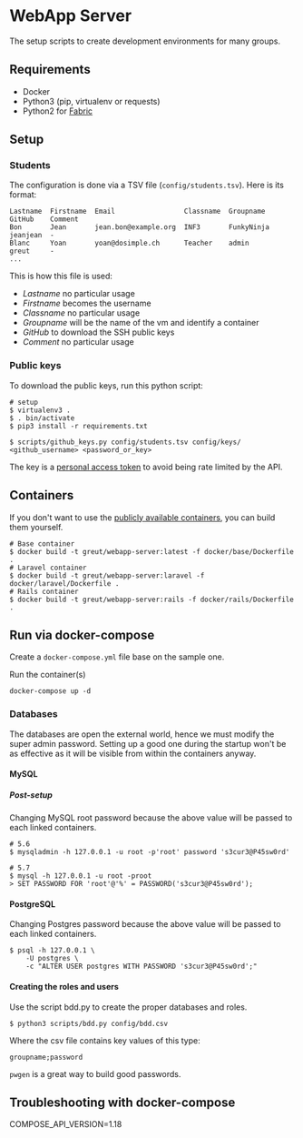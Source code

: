 # WebApp Server

The setup scripts to create development environments for many groups.

## Requirements

 * Docker
 * Python3 (pip, virtualenv or requests)
 * Python2 for [Fabric](http://docs.fabfile.org/)

## Setup

### Students

The configuration is done via a TSV file (`config/students.tsv`). Here is its
format:

```csv
Lastname  Firstname  Email                 Classname  Groupname   GitHub    Comment
Bon       Jean       jean.bon@example.org  INF3       FunkyNinja  jeanjean  -
Blanc     Yoan       yoan@dosimple.ch      Teacher    admin       greut     -
...
```

This is how this file is used:

* *Lastname* no particular usage
* *Firstname* becomes the username
* *Classname* no particular usage
* *Groupname* will be the name of the vm and identify a container
* *GitHub* to download the SSH public keys
* *Comment* no particular usage

### Public keys

To download the public keys, run this python script:

```shell
# setup
$ virtualenv3 .
$ . bin/activate
$ pip3 install -r requirements.txt

$ scripts/github_keys.py config/students.tsv config/keys/ <github_username> <password_or_key>
```

The key is a [personal access token](https://github.com/settings/tokens) to
avoid being rate limited by the API.

## Containers

If you don't want to use the [publicly available
containers](https://hub.docker.com/r/greut/webapp-server/), you can build
them yourself.

```
# Base container
$ docker build -t greut/webapp-server:latest -f docker/base/Dockerfile .
# Laravel container
$ docker build -t greut/webapp-server:laravel -f docker/laravel/Dockerfile .
# Rails container
$ docker build -t greut/webapp-server:rails -f docker/rails/Dockerfile .
```

## Run via docker-compose

Create a `docker-compose.yml` file base on the sample one.

Run the container(s)

```shell
docker-compose up -d
```

### Databases

The databases are open the external world, hence we must modify the super admin
password. Setting up a good one during the startup won't be as effective as it
will be visible from within the containers anyway.

#### MySQL

##### Post-setup

Changing MySQL root password because the above value will be passed to each
linked containers.

```shell
# 5.6
$ mysqladmin -h 127.0.0.1 -u root -p'root' password 's3cur3@P45sw0rd'

# 5.7
$ mysql -h 127.0.0.1 -u root -proot
> SET PASSWORD FOR 'root'@'%' = PASSWORD('s3cur3@P45sw0rd');
```

#### PostgreSQL

Changing Postgres password because the above value will be passed to each
linked containers.

```shell
$ psql -h 127.0.0.1 \
    -U postgres \
    -c "ALTER USER postgres WITH PASSWORD 's3cur3@P45sw0rd';"
```

#### Creating the roles and users

Use the script bdd.py to create the proper databases and roles.

    $ python3 scripts/bdd.py config/bdd.csv

Where the csv file contains key values of this type:

    groupname;password

`pwgen` is a great way to build good passwords.


## Troubleshooting with docker-compose

COMPOSE_API_VERSION=1.18
